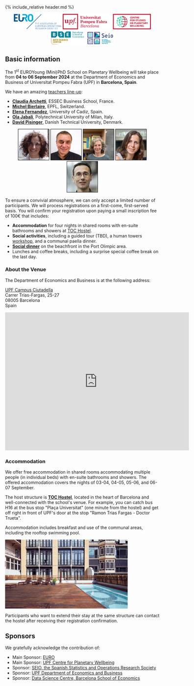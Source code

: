 {% include_relative header.md %}

<p align="center">
    <img style="display: inline;" height="50" src="img/euro.png">
    <img style="display: inline;" height="50" src="img/pw.png">
    <img style="display: inline;" height="50" src="img/bse-data-science-center.jpg">
    <img style="display: inline;" height="50" src="img/seio.png">
</p>

## Basic information

The 1<sup>st</sup> EUROYoung (Mini)PhD School on Planetary Wellbeing will take place from **04 to 06 September 2024** at the Department of Economics and Business of Universitat Pompeu Fabra (UPF) in **Barcelona, Spain**.

We have an amazing [teachers line-up](./teachers):

* [**Claudia Archetti**](https://faculty.essec.edu/en/cv/archetti-claudia/), ESSEC Business School, France.
* [**Michel Bierlaire**](https://en.wikipedia.org/wiki/Michel_Bierlaire), EPFL, Switzerland.
* [**Elena Fernandez**](https://en.wikipedia.org/wiki/Elena_Fern%C3%A1ndez), University of Cadiz, Spain.
* [**Ola Jabali**](https://www.deib.polimi.it/eng/people/details/1135640), Polytechnical University of Milan, Italy.
* [**David Pisinger**](https://orbit.dtu.dk/en/persons/david-pisinger), Danish Technical University, Denmark.

<p align="center">
    <img style="display: inline; border: 1px solid black;" width="100" src="img/archetti_tiny.jpg">
    <img style="display: inline; border: 1px solid black;" width="100" src="img/bierlaire_tiny.jpg">
    <img style="display: inline; border: 1px solid black;" width="100" src="img/fernandez_tiny.jpg">
    <img style="display: inline; border: 1px solid black;" width="100" src="img/jabali_tiny.jpg">
    <img style="display: inline; border: 1px solid black;" width="100" src="img/pisinger_tiny.png">
</p>

To ensure a convivial atmosphere, we can only accept a limited number of participants.
We will process registrations on a first-come, first-served basis.
You will confirm your registration upon paying a small inscription fee of 100€ that includes:

* **Accommodation** for four nights in shared rooms with en-suite bathrooms and showers at [TOC Hostel](https://tochostels.com/destinations/barcelona/).
* **Social activities**, including a guided tour (TBD), a human towers [workshop](https://www.trempats.cat/media/), and a communal paella dinner.
* [**Social dinner**](https://www.somosesencia.es/en/essences/agua) on the beachfront in the Port Olimpic area.
* Lunches and coffee breaks, including a surprise special coffee break on the last day.

### About the Venue

The Department of Economics and Business is at the following address:

[UPF Campus Ciutadella](https://www.upf.edu/web/campus/campus-ciutadella)<br/>
Carrer Trias-Fargas, 25-27<br/>
08005 Barcelona<br/>
Spain

<p align="center">
<iframe src="https://www.google.com/maps/d/embed?mid=1wdCbNGwNvUj_Kvnly3ZI42vbJS93jSk&ehbc=2E312F" width="600" height="450" style="border:0;" allowfullscreen ></iframe>
</p>

### Accommodation

We offer free accommodation in shared rooms accommodating multiple people (in individual beds) with en-suite bathrooms and showers.
The offered accommodation covers the nights of 03-04, 04-05, 05-06, and 06-07 September.

The host structure is [**TOC Hostel**](https://tochostels.com/destinations/barcelona/), located in the heart of Barcelona and well-connected with the school's venue.
For example, you can catch bus H16 at the bus stop "Plaça Universitat" (one minute from the hostel) and get off right in front of UPF's door at the stop "Ramon Trias Fargas - Doctor Trueta".

Accommodation includes breakfast and use of the communal areas, including the rooftop swimming pool.

<img align="center" width="400" src="img/toc_hostel.jpg"/>

Participants who want to extend their stay at the same structure can contact the hostel after receiving their registration confirmation.

## Sponsors

We gratefully acknowledge the contribution of:

* Main Sponsor: [EURO](https://euro-online.org/)
* Main Sponsor: [UPF Centre for Planetary Wellbeing](https://www.upf.edu/web/wellbeing)
* Sponsor: [SEIO, the Spanish Statistics and Operations Research Society](https://www.seio.es/)
* Sponsor: [UPF Department of Economics and Business](https://www.upf.edu/web/econ/)
* Sponsor: [Data Science Centre, Barcelona School of Economics](https://datascience.bse.eu/)